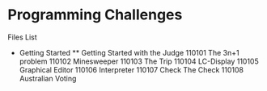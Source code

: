 Programming Challenges
======================

Files List

* Getting Started
** Getting Started with the Judge
110101	The 3n+1 problem
110102	Minesweeper
110103	The Trip
110104	LC-Display
110105	Graphical Editor
110106	Interpreter
110107	Check The Check
110108	Australian Voting
